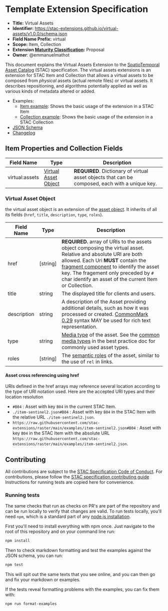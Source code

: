 # Template Extension Specification

- **Title:** Virtual Assets
- **Identifier:** <https://stac-extensions.github.io/virtual-assets/v1.0.0/schema.json>
- **Field Name Prefix:** virtual
- **Scope:** Item, Collection
- **Extension [Maturity Classification](https://github.com/radiantearth/stac-spec/tree/master/extensions/README.md#extension-maturity):** Proposal
- **Owner**: @emmanuelmathot

This document explains the Virtual Assets Extension to the [SpatioTemporal Asset Catalog](https://github.com/radiantearth/stac-spec) (STAC) specification.
The virtual assets extensions is an extension for STAC Item and Collection that allows a virtual assets to be composed from *physical* assets (actual remote files) or virtual assets. It describes repositioning, and algorithms potentially applied as well as various kinds of metadata altered or added.


- Examples:
  - [Item example](examples/item-sentinel2.json): Shows the basic usage of the extension in a STAC Item
  - [Collection example](examples/collection.json): Shows the basic usage of the extension in a STAC Collection
- [JSON Schema](json-schema/schema.json)
- [Changelog](./CHANGELOG.md)

## Item Properties and Collection Fields

| Field Name           | Type                      | Description |
| -------------------- | ------------------------- | ----------- |
| virtual:assets       | [Virtual Asset Object](#virtual-asset-object) | **REQUIRED**. Dictionary of virtual asset objects that can be composed, each with a unique key. |

### Virtual Asset Object

the virtual asset object is an extension of the [asset object](https://github.com/radiantearth/stac-spec/blob/master/item-spec/item-spec.md#asset-object). It inherits of all its fields (`href`, `title`, `description`, `type`, `roles`).

| Field Name  | Type      | Description |
| ----------- | --------- | ----------- |
| href        | \[string]    | **REQUIRED.** array of URIs to the assets object composing the virtual asset. Relative and absolute URI are both allowed. Each Uri **MUST** contain the [fragment component](https://www.ietf.org/rfc/rfc3986.html#section-3.5) to identify the asset key. The fragement only preceded by `#` char identify an asset of the current Item or Collection. |
| title       | string    | The displayed title for clients and users. |
| description | string    | A description of the Asset providing additional details, such as how it was processed or created. [CommonMark 0.29](http://commonmark.org/) syntax MAY be used for rich text representation. |
| type        | string    | [Media type](https://github.com/radiantearth/stac-spec/blob/master/item-spec/item-spec.md#asset-media-type) of the asset. See the [common media types](../best-practices.md#common-media-types-in-stac) in the best practice doc for commonly used asset types. |
| roles       | \[string] | The [semantic roles](https://github.com/radiantearth/stac-spec/blob/master/item-spec/item-spec.md#asset-roles) of the asset, similar to the use of `rel` in links. |

#### Asset cross referencing using href

URIs defined in the href arrays may reference several location according to the type of URI notation used. 
Here are the accepted URI types and their location resolution

- `#B04` : Asset with key `B04` in the current STAC Item.
- `./item-sentinel2.json#B04` : Asset with key `B04` in the STAC Item with the relative URL `./item-sentinel2.json`.
- `https://raw.githubusercontent.com/stac-extensions/raster/main/examples/item-sentinel2.json#B04` : Asset with key `B04` in the STAC Item with the absolute URL `https://raw.githubusercontent.com/stac-extensions/raster/main/examples/item-sentinel2.json`.

## Contributing

All contributions are subject to the
[STAC Specification Code of Conduct](https://github.com/radiantearth/stac-spec/blob/master/CODE_OF_CONDUCT.md).
For contributions, please follow the
[STAC specification contributing guide](https://github.com/radiantearth/stac-spec/blob/master/CONTRIBUTING.md) Instructions
for running tests are copied here for convenience.

### Running tests

The same checks that run as checks on PR's are part of the repository and can be run locally to verify that changes are valid. 
To run tests locally, you'll need `npm`, which is a standard part of any [node.js installation](https://nodejs.org/en/download/).

First you'll need to install everything with npm once. Just navigate to the root of this repository and on 
your command line run:
```bash
npm install
```

Then to check markdown formatting and test the examples against the JSON schema, you can run:
```bash
npm test
```

This will spit out the same texts that you see online, and you can then go and fix your markdown or examples.

If the tests reveal formatting problems with the examples, you can fix them with:
```bash
npm run format-examples
```
